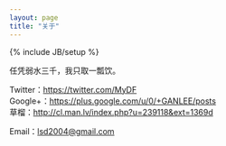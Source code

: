```yaml
---
layout: page
title: "关于"
---
```

{% include JB/setup %}

任凭弱水三千，我只取一瓢饮。  

Twitter：<https://twitter.com/MyDF>  
Google+：<https://plus.google.com/u/0/+GANLEE/posts>  
草榴：<http://cl.man.lv/index.php?u=239118&ext=1369d>

Email：<lsd2004@gmail.com>
